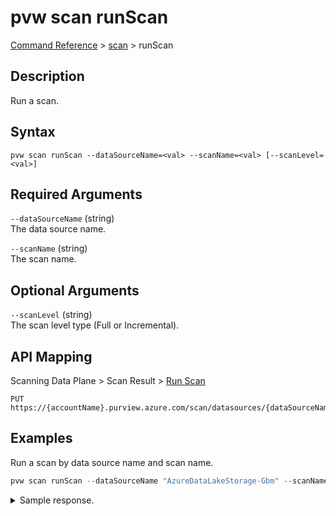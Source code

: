 # pvw scan runScan
[Command Reference](../../../README.md#command-reference) > [scan](./main.md) > runScan

## Description
Run a scan.

## Syntax
```
pvw scan runScan --dataSourceName=<val> --scanName=<val> [--scanLevel=<val>]
```

## Required Arguments
`--dataSourceName` (string)  
The data source name.

`--scanName` (string)  
The scan name.

## Optional Arguments
`--scanLevel` (string)  
The scan level type (Full or Incremental).

## API Mapping
Scanning Data Plane > Scan Result > [Run Scan](https://docs.microsoft.com/en-us/rest/api/purview/scanningdataplane/scan-result/run-scan)
```
PUT https://{accountName}.purview.azure.com/scan/datasources/{dataSourceName}/scans/{scanName}/run
```

## Examples
Run a scan by data source name and scan name.
```powershell
pvw scan runScan --dataSourceName "AzureDataLakeStorage-Gbm" --scanName "Scan-Xei"  
```
<details><summary>Sample response.</summary>
<p>

```json
{
    "endTime": null,
    "error": null,
    "scanResultId": "7b8fd6fa-3ff5-457a-8689-718c9716689e",
    "startTime": "2022-02-27T21:10:39.2802905Z",
    "status": "Accepted"
}
```
</p>
</details>
